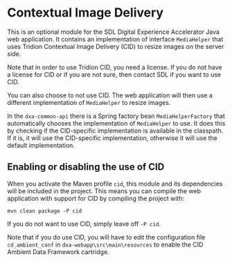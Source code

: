 Contextual Image Delivery
=============================

This is an optional module for the SDL Digital Experience Accelerator Java web application. It contains an implementation
of interface `MediaHelper` that uses Tridion Contextual Image Delivery (CID) to resize images on the server side.

Note that in order to use Tridion CID, you need a license. If you do not have a license for CID or if you are not sure,
then contact SDL if you want to use CID.

You can also choose to not use CID. The web application will then use a different implementation of `MediaHelper` to
resize images.

In the `dxa-common-api` there is a Spring factory bean `MediaHelperFactory` that automatically chooses the
implementation of `MediaHelper` to use. It does this by checking if the CID-specific implementation is available in the
classpath. If it is, it will use the CID-specific implementation, otherwise it will use the default implementation.

## Enabling or disabling the use of CID

When you activate the Maven profile `cid`, this module and its dependencies will be included in the project. This means
you can compile the web application with support for CID by compiling the project with:

    mvn clean package -P cid

If you do not want to use CID, simply leave off `-P cid`.

Note that if you do use CID, you will have to edit the configuration file `cd_ambient_conf` in
`dxa-webapp\src\main\resources` to enable the CID Ambient Data Framework cartridge.
